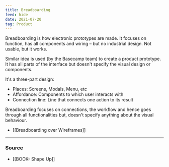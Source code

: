 ```yaml
---
title: Breadboarding
feed: hide
date: 2021-07-20
tag: Product
---
```


Breadboarding is how electronic prototypes are made. It focuses on function, has all components and wiring – but no industrial design. Not usable, but it works.

Similar idea is used (by the Basecamp team) to create a product prototype. It has all parts of the interface but doesn't specify the visual design or components. 

It's a three-part design:
- Places: Screens, Modals, Menu, etc
- Affordance: Components to which user interacts with
- Connection line: Line that connects one action to its result

Breadboarding focuses on connections, the workflow and hence goes through all functionalities but, doesn't specify anything about the visual behaviour. 

- [[Breadboarding over Wireframes]]

---
### Source
- [[BOOK- Shape Up]]